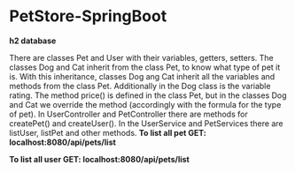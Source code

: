# PetStore-SpringBoot
**h2 database** 

There are classes Pet and User with their variables, getters, setters. The classes Dog and Cat inherit from the class Pet, to know what type of pet it is. With this inheritance, classes Dog ang Cat inherit all the variables and methods from the class Pet. Additionally in the Dog class is the variable rating. The method price() is defined in the class Pet, but in the classes Dog and Cat we override the method (accordingly with the formula for the type of pet).  In UserController and PetController there are methods for createPet() and createUser(). In the UserService and PetServices there are listUser, listPet and other methods.
**To list all pet GET: localhost:8080/api/pets/list** 


**To list all user GET:  localhost:8080/api/pets/list**
